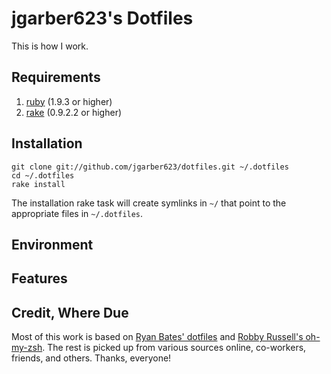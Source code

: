 # jgarber623's Dotfiles #

This is how I work.

## Requirements ##

1. [ruby](http://www.ruby-lang.org/) (1.9.3 or higher)
2. [rake](http://rake.rubyforge.org/) (0.9.2.2 or higher)

## Installation ##

	git clone git://github.com/jgarber623/dotfiles.git ~/.dotfiles
	cd ~/.dotfiles
	rake install

The installation rake task will create symlinks in `~/` that point to the appropriate files in `~/.dotfiles`.

## Environment ##

## Features ##

## Credit, Where Due ##

Most of this work is based on [Ryan Bates' dotfiles](https://github.com/ryanb/dotfiles) and [Robby Russell's oh-my-zsh](https://github.com/robbyrussell/oh-my-zsh). The rest is picked up from various sources online, co-workers, friends, and others. Thanks, everyone!